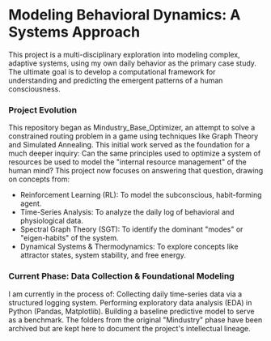 # Modeling Behavioral Dynamics: A Systems Approach
This project is a multi-disciplinary exploration into modeling complex, adaptive systems, using my own daily behavior as the primary case study. The ultimate goal is to develop a computational framework for understanding and predicting the emergent patterns of a human consciousness.
### Project Evolution
This repository began as Mindustry_Base_Optimizer, an attempt to solve a constrained routing problem in a game using techniques like Graph Theory and Simulated Annealing. This initial work served as the foundation for a much deeper inquiry: Can the same principles used to optimize a system of resources be used to model the "internal resource management" of the human mind?
This project now focuses on answering that question, drawing on concepts from:
- Reinforcement Learning (RL): To model the subconscious, habit-forming agent.
- Time-Series Analysis: To analyze the daily log of behavioral and physiological data.
- Spectral Graph Theory (SGT): To identify the dominant "modes" or "eigen-habits" of the system.
- Dynamical Systems & Thermodynamics: To explore concepts like attractor states, system stability, and free energy.

### Current Phase: Data Collection & Foundational Modeling
I am currently in the process of:
Collecting daily time-series data via a structured logging system.
Performing exploratory data analysis (EDA) in Python (Pandas, Matplotlib).
Building a baseline predictive model to serve as a benchmark.
The folders from the original "Mindustry" phase have been archived but are kept here to document the project's intellectual lineage.
